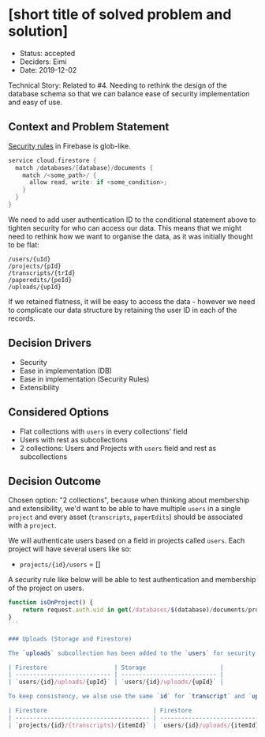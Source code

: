 # [short title of solved problem and solution]

- Status: accepted
- Deciders: Eimi
- Date: 2019-12-02

Technical Story: Related to #4. Needing to rethink the design of the database schema so that we can balance ease of security implementation and easy of use.

## Context and Problem Statement

[Security rules](https://firebase.google.com/docs/firestore/security/get-started) in Firebase is glob-like.

```c++
service cloud.firestore {
  match /databases/{database}/documents {
    match /<some_path>/ {
      allow read, write: if <some_condition>;
    }
  }
}
```

We need to add user authentication ID to the conditional statement above to tighten security for who can access our data. This means that we might need to rethink how we want to organise the data, as it was initially thought to be flat:

```text
/users/{uId}
/projects/{pId}
/transcripts/{trId}
/paperedits/{peId}
/uploads/{upId}
```

If we retained flatness, it will be easy to access the data - however we need to complicate our data structure by retaining the user ID in each of the records.

## Decision Drivers <!-- optional -->

- Security
- Ease in implementation (DB)
- Ease in implementation (Security Rules)
- Extensibility

## Considered Options

- Flat collections with `users` in every collections' field
- Users with rest as subcollections
- 2 collections: Users and Projects with `users` field and rest as subcollections

## Decision Outcome

Chosen option: "2 collections", because when thinking about membership and extensibility, we'd want to be able to have multiple `users` in a single `project` and every asset (`transcripts`, `paperEdits`) should be associated with a `project`.

We will authenticate users based on a field in projects called `users`. Each project will have several users like so:

- `projects/{id}/users` = []

A security rule like below will be able to test authentication and membership of the project on users.

````js
function isOnProject() {
    return request.auth.uid in get(/databases/$(database)/documents/projects/$(pid)).data.users;
}
```

### Uploads (Storage and Firestore)

The `uploads` subcollection has been added to the `users` for security and convenience: Storage rules are a lot easier to implement based on users, and we want to make things symmetric as possible.

| Firestore                   | Storage                     |
| --------------------------- | --------------------------- |
| `users/{id}/uploads/{upId}` | `users/{id}/uploads/{upId}` |

To keep consistency, we also use the same `id` for `transcript` and `uploads`

| Firestore                              | Firestore                     |
| -------------------------------------- | ----------------------------- |
| `projects/{id}/{transcripts}/{itemId}` | `users/{id}/uploads/{itemId}` |
````
